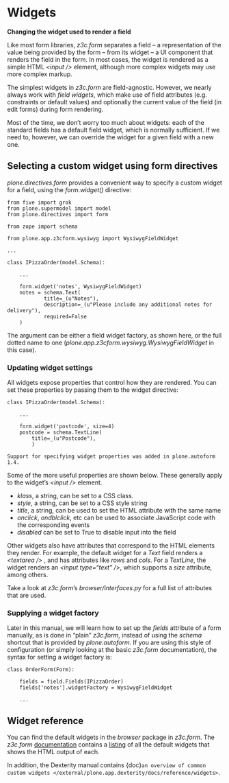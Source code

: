 # Widgets

**Changing the widget used to render a field**

Like most form libraries, *z3c.form* separates a field – a
representation of the value being provided by the form – from its widget
– a UI component that renders the field in the form. In most cases, the
widget is rendered as a simple HTML *\<input />* element, although more
complex widgets may use more complex markup.

The simplest widgets in *z3c.form* are field-agnostic. However, we
nearly always work with *field widgets*, which make use of field
attributes (e.g. constraints or default values) and optionally the
current value of the field (in edit forms) during form rendering.

Most of the time, we don’t worry too much about widgets: each of the
standard fields has a default field widget, which is normally
sufficient. If we need to, however, we can override the widget for a
given field with a new one.

## Selecting a custom widget using form directives

*plone.directives.form* provides a convenient way to specify a custom
widget for a field, using the *form.widget()* directive:

```
from five import grok
from plone.supermodel import model
from plone.directives import form

from zope import schema

from plone.app.z3cform.wysiwyg import WysiwygFieldWidget

...

class IPizzaOrder(model.Schema):

    ...

    form.widget('notes', WysiwygFieldWidget)
    notes = schema.Text(
            title=_(u"Notes"),
            description=_(u"Please include any additional notes for delivery"),
            required=False
    )
```

The argument can be either a field widget factory, as shown here, or the
full dotted name to one (*plone.app.z3cform.wysiwyg.WysiwygFieldWidget*
in this case).

### Updating widget settings

All widgets expose properties that control how they are rendered. You
can set these properties by passing them to the widget directive:

```
class IPizzaOrder(model.Schema):

    ...

    form.widget('postcode', size=4)
    postcode = schema.TextLine(
        title=_(u"Postcode"),
        )
```

```{note}
Support for specifying widget properties was added in plone.autoform 1.4.
```

Some of the more useful properties are shown below. These generally
apply to the widget’s *\<input />* element.

- *klass*, a string, can be set to a CSS class.
- *style*, a string, can be set to a CSS style string
- *title*, a string, can be used to set the HTML attribute with the
  same name
- *onclick*, *ondblclick*, etc can be used to associate JavaScript code
  with the corresponding events
- *disabled* can be set to True to disable input into the field

Other widgets also have attributes that correspond to the HTML elements
they render. For example, the default widget for a *Text* field renders
a *\<textarea />* , and has attributes like *rows* and *cols*. For a
*TextLine*, the widget renders an *\<input type=“text” />*, which
supports a *size* attribute, among others.

Take a look at *z3c.form*’s *browser/interfaces.py* for a full list of
attributes that are used.

### Supplying a widget factory

Later in this manual, we will learn how to set up the *fields* attribute
of a form manually, as is done in “plain” *z3c.form*, instead of using
the *schema* shortcut that is provided by *plone.autoform*. If you are
using this style of configuration (or simply looking at the basic
*z3c.form* documentation), the syntax for setting a widget factory is:

```
class OrderForm(Form):

    fields = field.Fields(IPizzaOrder)
    fields['notes'].widgetFactory = WysiwygFieldWidget

    ...
```

## Widget reference

You can find the default widgets in the *browser* package in *z3c.form*.
The *z3c.form* [documentation] contains a [listing] of all the default
widgets that shows the HTML output of each.

In addition, the Dexterity manual contains {doc}`an overview of common custom widgets </external/plone.app.dexterity/docs/reference/widgets>`.

[documentation]: https://pythonhosted.org/z3c.form/
[listing]: https://pythonhosted.org/z3c.form/browser/README.html
